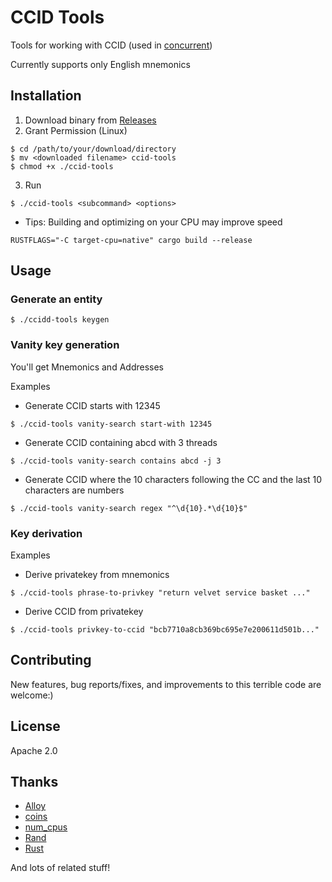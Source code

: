 # CCID Tools

Tools for working with CCID (used in [concurrent](https://github.com/totegamma/concurrent))

Currently supports only English mnemonics

## Installation

1. Download binary from [Releases](https://github.com/7ka-Hiira/ccid-tools/releases/latest)
2. Grant Permission (Linux)
```
$ cd /path/to/your/download/directory
$ mv <downloaded filename> ccid-tools
$ chmod +x ./ccid-tools
```
3. Run
```
$ ./ccid-tools <subcommand> <options>
```

- Tips: Building and optimizing on your CPU may improve speed
```
RUSTFLAGS="-C target-cpu=native" cargo build --release
```

## Usage

### Generate an entity
```
$ ./ccidd-tools keygen
```

### Vanity key generation
You'll get Mnemonics and Addresses

Examples

- Generate CCID starts with 12345
```
$ ./ccid-tools vanity-search start-with 12345
```

- Generate CCID containing abcd with 3 threads
```
$ ./ccid-tools vanity-search contains abcd -j 3
```

- Generate CCID where the 10 characters following the CC and the last 10 characters are numbers
```
$ ./ccid-tools vanity-search regex "^\d{10}.*\d{10}$"
```

### Key derivation

Examples

- Derive privatekey from mnemonics
```
$ ./ccid-tools phrase-to-privkey "return velvet service basket ..."
```
- Derive CCID from privatekey
```
$ ./ccid-tools privkey-to-ccid "bcb7710a8cb369bc695e7e200611d501b..."
```

## Contributing

New features, bug reports/fixes, and improvements to this terrible code are welcome:)

## License

Apache 2.0

## Thanks

- [Alloy](https://github.com/alloy-rs/alloy/)
- [coins](https://github.com/summa-tx/coins)
- [num_cpus](https://github.com/seanmonstar/num_cpus)
- [Rand](https://github.com/rust-random/rand)
- [Rust](https://github.com/rust-lang)

And lots of related stuff!
